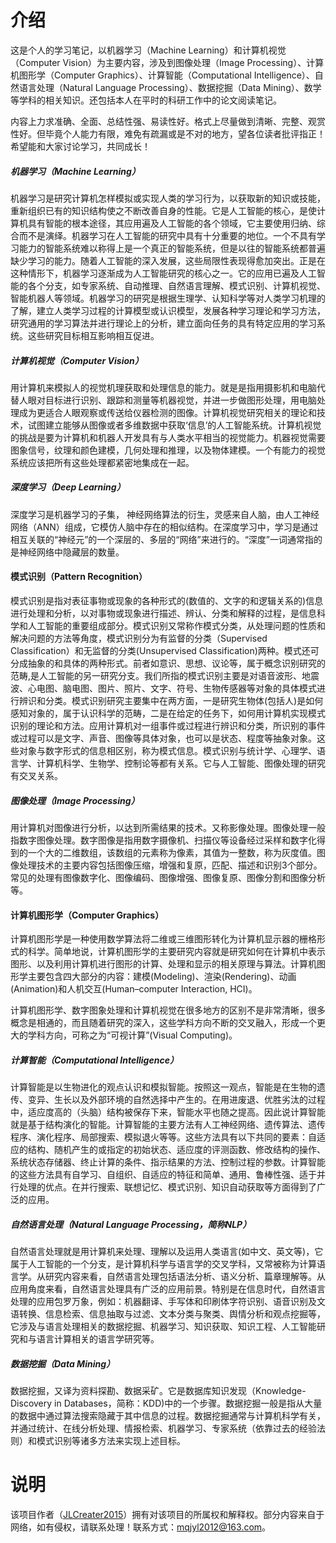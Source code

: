 # 介绍
这是个人的学习笔记，以机器学习（Machine Learning）和计算机视觉（Computer Vision）为主要内容，涉及到图像处理（Image Processing）、计算机图形学（Computer Graphics）、计算智能（Computational Intelligence）、自然语言处理（Natural Language Processing）、数据挖掘（Data Mining）、数学等学科的相关知识。还包括本人在平时的科研工作中的论文阅读笔记。

内容上力求准确、全面、总结性强、易读性好。格式上尽量做到清晰、完整、观赏性好。但毕竟个人能力有限，难免有疏漏或是不对的地方，望各位读者批评指正！希望能和大家讨论学习，共同成长！

##### 机器学习（Machine Learning）
机器学习是研究计算机怎样模拟或实现人类的学习行为，以获取新的知识或技能，重新组织已有的知识结构使之不断改善自身的性能。它是人工智能的核心，是使计算机具有智能的根本途径，其应用遍及人工智能的各个领域，它主要使用归纳、综合而不是演绎。机器学习在人工智能的研究中具有十分重要的地位。一个不具有学习能力的智能系统难以称得上是一个真正的智能系统，但是以往的智能系统都普遍缺少学习的能力。随着人工智能的深入发展，这些局限性表现得愈加突出。正是在这种情形下，机器学习逐渐成为人工智能研究的核心之一。它的应用已遍及人工智能的各个分支，如专家系统、自动推理、自然语言理解、模式识别、计算机视觉、智能机器人等领域。机器学习的研究是根据生理学、认知科学等对人类学习机理的了解，建立人类学习过程的计算模型或认识模型，发展各种学习理论和学习方法，研究通用的学习算法并进行理论上的分析，建立面向任务的具有特定应用的学习系统。这些研究目标相互影响相互促进。

##### 计算机视觉（Computer Vision）

用计算机来模拟人的视觉机理获取和处理信息的能力。就是是指用摄影机和电脑代替人眼对目标进行识别、跟踪和测量等机器视觉，并进一步做图形处理，用电脑处理成为更适合人眼观察或传送给仪器检测的图像。计算机视觉研究相关的理论和技术，试图建立能够从图像或者多维数据中获取‘信息’的人工智能系统。计算机视觉的挑战是要为计算机和机器人开发具有与人类水平相当的视觉能力。机器视觉需要图象信号，纹理和颜色建模，几何处理和推理，以及物体建模。一个有能力的视觉系统应该把所有这些处理都紧密地集成在一起。

##### 深度学习（Deep Learning）

深度学习是机器学习的子集， 神经网络算法的衍生，灵感来自人脑，由人工神经网络（ANN）组成，它模仿人脑中存在的相似结构。在深度学习中，学习是通过相互关联的“神经元”的一个深层的、多层的“网络”来进行的。“深度”一词通常指的是神经网络中隐藏层的数量。

#### 模式识别（Pattern Recognition）

模式识别是指对表征事物或现象的各种形式的(数值的、文字的和逻辑关系的)信息进行处理和分析，以对事物或现象进行描述、辨认、分类和解释的过程，是信息科学和人工智能的重要组成部分。模式识别又常称作模式分类，从处理问题的性质和解决问题的方法等角度，模式识别分为有监督的分类（Supervised Classification）和无监督的分类(Unsupervised Classification)两种。模式还可分成抽象的和具体的两种形式。前者如意识、思想、议论等，属于概念识别研究的范畴,是人工智能的另一研究分支。我们所指的模式识别主要是对语音波形、地震波、心电图、脑电图、图片、照片、文字、符号、生物传感器等对象的具体模式进行辨识和分类。模式识别研究主要集中在两方面，一是研究生物体(包括人)是如何感知对象的，属于认识科学的范畴，二是在给定的任务下，如何用计算机实现模式识别的理论和方法。应用计算机对一组事件或过程进行辨识和分类，所识别的事件或过程可以是文字、声音、图像等具体对象，也可以是状态、程度等抽象对象。这些对象与数字形式的信息相区别，称为模式信息。模式识别与统计学、心理学、语言学、计算机科学、生物学、控制论等都有关系。它与人工智能、图像处理的研究有交叉关系。

##### 图像处理（Image Processing）

用计算机对图像进行分析，以达到所需结果的技术。又称影像处理。图像处理一般指数字图像处理。数字图像是指用数字摄像机、扫描仪等设备经过采样和数字化得到的一个大的二维数组，该数组的元素称为像素，其值为一整数，称为灰度值。图像处理技术的主要内容包括图像压缩，增强和复原，匹配、描述和识别3个部分。常见的处理有图像数字化、图像编码、图像增强、图像复原、图像分割和图像分析等。

#### 计算机图形学（Computer Graphics）

计算机图形学是一种使用数学算法将二维或三维图形转化为计算机显示器的栅格形式的科学。简单地说，计算机图形学的主要研究内容就是研究如何在计算机中表示图形、以及利用计算机进行图形的计算、处理和显示的相关原理与算法。计算机图形学主要包含四大部分的内容：建模(Modeling)、渲染(Rendering)、动画(Animation)和人机交互(Human–computer Interaction, HCI)。

计算机图形学、数字图象处理和计算机视觉在很多地方的区别不是非常清晰，很多概念是相通的，而且随着研究的深入，这些学科方向不断的交叉融入，形成一个更大的学科方向，可称之为“可视计算”(Visual Computing)。

##### 计算智能（Computational Intelligence）

计算智能是以生物进化的观点认识和模拟智能。按照这一观点，智能是在生物的遗传、变异、生长以及外部环境的自然选择中产生的。在用进废退、优胜劣汰的过程中，适应度高的（头脑）结构被保存下来，智能水平也随之提高。因此说计算智能就是基于结构演化的智能。计算智能的主要方法有人工神经网络、遗传算法、遗传程序、演化程序、局部搜索、模拟退火等等。这些方法具有以下共同的要素：自适应的结构、随机产生的或指定的初始状态、适应度的评测函数、修改结构的操作、系统状态存储器、终止计算的条件、指示结果的方法、控制过程的参数。计算智能的这些方法具有自学习、自组织、自适应的特征和简单、通用、鲁棒性强、适于并行处理的优点。在并行搜索、联想记忆、模式识别、知识自动获取等方面得到了广泛的应用。

##### 自然语言处理（Natural Language Processing，简称NLP）

自然语言处理就是用计算机来处理、理解以及运用人类语言(如中文、英文等)，它属于人工智能的一个分支，是计算机科学与语言学的交叉学科，又常被称为计算语言学。从研究内容来看，自然语言处理包括语法分析、语义分析、篇章理解等。从应用角度来看，自然语言处理具有广泛的应用前景。特别是在信息时代，自然语言处理的应用包罗万象，例如：机器翻译、手写体和印刷体字符识别、语音识别及文语转换、信息检索、信息抽取与过滤、文本分类与聚类、舆情分析和观点挖掘等，它涉及与语言处理相关的数据挖掘、机器学习、知识获取、知识工程、人工智能研究和与语言计算相关的语言学研究等。

##### 数据挖掘（Data Mining）

数据挖掘，又译为资料探勘、数据采矿。它是数据库知识发现（Knowledge-Discovery in Databases，简称：KDD)中的一个步骤。数据挖掘一般是指从大量的数据中通过算法搜索隐藏于其中信息的过程。数据挖掘通常与计算机科学有关，并通过统计、在线分析处理、情报检索、机器学习、专家系统（依靠过去的经验法则）和模式识别等诸多方法来实现上述目标。

# 说明
该项目作者（[JLCreater2015](https://github.com/JLCreater2015)）拥有对该项目的所属权和解释权。部分内容来自于网络，如有侵权，请联系处理！联系方式：mqjyl2012@163.com。



